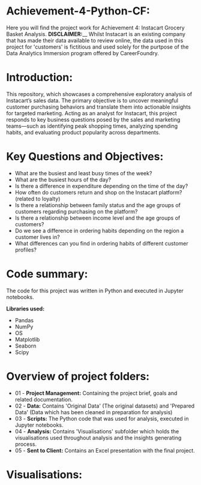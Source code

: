 # **Achievement-4-Python-CF:**
Here you will find the project work for Achievement 4: Instacart Grocery Basket Analysis.
**DISCLAIMER:**__ Whilst Instacart is an existing company that has made their data available to review online, the data used in this project for 'customers' is fictitious and used solely for the purtpose of the Data Analytics Immersion program offered by CareerFoundry.

# **Introduction:**
This repository, which showcases a comprehensive exploratory analysis of Instacart’s sales data. The primary objective is to uncover meaningful customer purchasing behaviors and translate them into actionable insights for targeted marketing. Acting as an analyst for Instacart, this project responds to key business questions posed by the sales and marketing teams—such as identifying peak shopping times, analyzing spending habits, and evaluating product popularity across departments.

# **Key Questions and Objectives:**
- What are the busiest and least busy times of the week?
- What are the busiest hours of the day?
- Is there a difference in expenditure depending on the time of the day?
- How often do customers return and shop on the Instacart platform? (related to loyalty)
- Is there a relationship between family status and the age groups of customers regarding purchasing on the platform?
- Is there a relationship between income level and the age groups of customers?
- Do we see a difference in ordering habits depending on the region a customer lives in?
- What differences can you find in ordering habits of different customer profiles? 

# **Code summary:**
The code for this project was written in Python and executed in Jupyter notebooks.

**Libraries used:**
- Pandas
- NumPy
- OS
- Matplotlib
- Seaborn
- Scipy

# **Overview of project folders:**
- 01 - **Project Management:** Containing the project brief, goals and related documentation.
- 02 - **Data:** Contains 'Original Data' (The original datasets) and 'Prepared Data' (Data which has been cleaned in preparation for analysis)
- 03 - **Scripts:** The Python code that was used for analysis, executed in Jupyter notebooks.
- 04 - **Analysis:** Contains 'Visualisations' subfolder which holds the visualisations used throughout analysis and the insights generating process.
- 05 - **Sent to Client:** Contains an Excel presentation with the final project.

# **Visualisations:**

